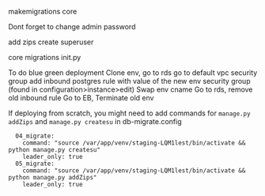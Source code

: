 makemigrations core



Dont forget to change admin password

add zips
create superuser

core migrations init.py

To do blue green deployment
Clone env, go to rds go to default vpc security group 
add inbound postgres rule with value of the new env security group (found in configuration>instance>edit)
Swap env cname 
Go to rds, remove old inbound rule
Go to EB, Terminate old env



If deploying from scratch, you might need to add commands for `manage.py addZips` and `manage.py createsu` in db-migrate.config
```
  04_migrate:
    command: "source /var/app/venv/staging-LQM1lest/bin/activate && python manage.py createsu"
    leader_only: true
  05_migrate:
    command: "source /var/app/venv/staging-LQM1lest/bin/activate && python manage.py addZips"
    leader_only: true
```